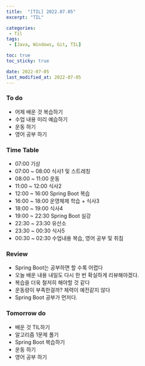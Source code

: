 ```yaml
---
title:  "[TIL] 2022.07.05"
excerpt: "TIL"

categories:
 - Til
tags:
 - [Java, Windows, Git, TIL]

toc: true
toc_sticky: true

date: 2022-07-05
last_modified_at: 2022-07-05
---
```



### To do
- 어제 배운 것 복습하기
- 수업 내용 미리 예습하기
- 운동 하기
- 영어 공부 하기


### Time Table
- 07:00 기상
- 07:00 ~ 08:00 식사1 및 스트레칭
- 08:00 ~ 11:00 운동
- 11:00 ~ 12:00 식사2
- 12:00 ~ 16:00 Spring Boot 복습
- 16:00 ~ 18:00 운영체제 학습 + 식사3
- 18:00 ~ 19:00 식사4
- 19:00 ~ 22:30 Spring Boot 실강
- 22:30 ~ 23:30 유산소
- 23:30 ~ 00:30 식사5
- 00:30 ~ 02:30 수업내용 복습, 영어 공부 및 취침


### Review
- Spring Boot는 공부하면 할 수록 어렵다
- 오늘 배운 내용 내일도 다시 한 번 확실하게 리뷰해야겠다.
- 복습을 더욱 철저히 해야할 것 같다
- 운동량이 부족한걸까? 체력이 예전같지 않다
- Spring Boot 공부가 먼저다.


### Tomorrow do
- 배운 것 TIL하기
- 알고리즘 1문제 풀기
- Spring Boot 복습하기
- 운동 하기
- 영어 공부 하기